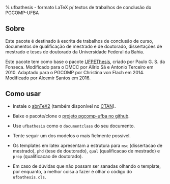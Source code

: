 % ufbathesis - formato LaTeX p/ textos de trabalhos de conclusão do PGCOMP-UFBA

## Sobre

Este pacote é destinado à escrita de trabalhos de conclusão de curso, documentos de qualificação de mestrado e de doutorado, dissertações de mestrado e teses de doutorado da Universidade Federal da Bahia.

Este pacote tem como base o pacote 
[UFPEThesis](http://www.cin.ufpe.br/~paguso/ufpethesis/), criado por Paulo G. S. da Fonseca.
Modificado para o DMCC por Alírio Sá e Antonio Terceiro em 2010.
Adaptado para o PGCOMP por Christina von Flach em 2014.
Modificado por Alcemir Santos em 2016.

## Como usar

* Instale o [abnTeX2](http://code.google.com/p/abntex2/)
(também disponível no [CTAN](http://www.ctan.org/pkg/abntex2)).

* Baixe o pacote/clone o [projeto pgcomp-ufba no github](https://github.com/christinaflach/pgcomp-ufba.git).

* Use `ufbathesis` como o `documentclass` do seu documento.

* Tente seguir um dos modelos o mais fielmente possível.

* Os templates em latex apresentam a estrutura para `msc` (dissertacao de mestrado), `phd` (tese de doutorado), `qual` (qualificacao de mestrado) e `prop` (qualificacao de doutorado).

* Em caso de dúvidas que não possam ser sanadas olhando o template, por enquanto, a melhor coisa a fazer é olhar o código do `ufbathesis.cls`.

